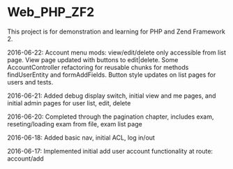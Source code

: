 Web_PHP_ZF2
==============================

This project is for demonstration and learning for PHP and Zend Framework 2.

2016-06-22: Account menu mods: view/edit/delete only accessible from list page. View page updated with buttons to edit|delete. Some AccountController refactoring for reusable chunks for methods findUserEntity and formAddFields. Button style updates on list pages for users and tests.

2016-06-21: Added debug display switch, initial view and me pages, and initial admin pages for user list, edit, delete

2016-06-20: Completed through the pagination chapter, includes exam, reseting/loading exam from file, exam list page

2016-06-18: Added basic nav, initial ACL, log in/out

2016-06-17: Implemented initial add user account functionality at route: account/add






